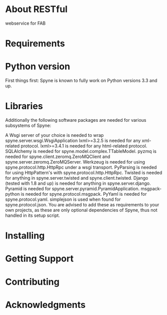 # About RESTful
webservice for FAB

# Requirements

# Python version
First things first: Spyne is known to fully work on Python versions 3.3 and up. 

# Libraries
Additionally the following software packages are needed for various subsystems of Spyne:

A Wsgi server of your choice is needed to wrap spyne.server.wsgi.WsgiApplication
lxml>=3.2.5 is needed for any xml-related protocol.
lxml>=3.4.1 is needed for any html-related protocol.
SQLAlchemy is needed for spyne.model.complex.TTableModel.
pyzmq is needed for spyne.client.zeromq.ZeroMQClient and spyne.server.zeromq.ZeroMQServer.
Werkzeug is needed for using spyne.protocol.http.HttpRpc under a wsgi transport.
PyParsing is needed for using HttpPattern's with spyne.protocol.http.HttpRpc.
Twisted is needed for anything in spyne.server.twisted and spyne.client.twisted.
Django (tested with 1.8 and up) is needed for anything in spyne.server.django.
Pyramid is needed for spyne.server.pyramid.PyramidApplication.
msgpack-python is needed for spyne.protocol.msgpack.
PyYaml is needed for spyne.protocol.yaml.
simplejson is used when found for spyne.protocol.json.
You are advised to add these as requirements to your own projects, as these are only optional dependencies of Spyne, thus not handled in its setup script.

# Installing

# Getting Support

# Contributing

# Acknowledgments
